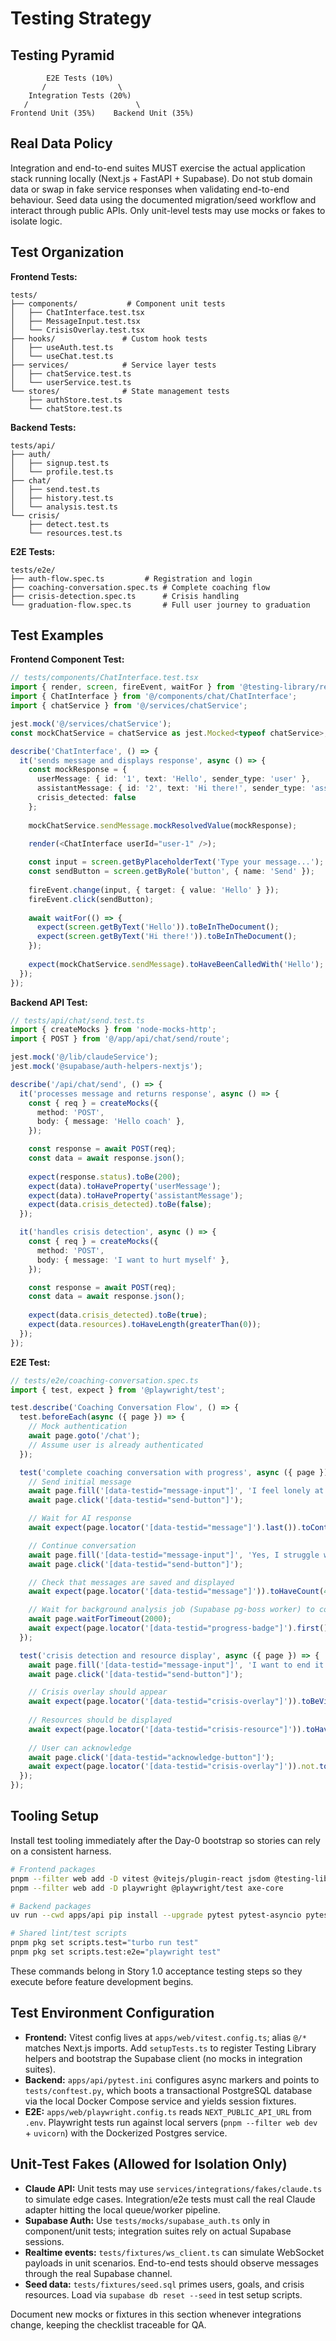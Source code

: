 # Testing Strategy

## Testing Pyramid

```
        E2E Tests (10%)
       /                \
    Integration Tests (20%)
   /                        \
Frontend Unit (35%)    Backend Unit (35%)
```

## Real Data Policy

Integration and end-to-end suites MUST exercise the actual application stack running locally (Next.js + FastAPI + Supabase). Do not stub domain data or swap in fake service responses when validating end-to-end behaviour. Seed data using the documented migration/seed workflow and interact through public APIs. Only unit-level tests may use mocks or fakes to isolate logic.

## Test Organization

**Frontend Tests:**

```
tests/
├── components/           # Component unit tests
│   ├── ChatInterface.test.tsx
│   ├── MessageInput.test.tsx
│   └── CrisisOverlay.test.tsx
├── hooks/               # Custom hook tests
│   ├── useAuth.test.ts
│   └── useChat.test.ts
├── services/            # Service layer tests
│   ├── chatService.test.ts
│   └── userService.test.ts
└── stores/              # State management tests
    ├── authStore.test.ts
    └── chatStore.test.ts
```

**Backend Tests:**

```
tests/api/
├── auth/
│   ├── signup.test.ts
│   └── profile.test.ts
├── chat/
│   ├── send.test.ts
│   ├── history.test.ts
│   └── analysis.test.ts
└── crisis/
    ├── detect.test.ts
    └── resources.test.ts
```

**E2E Tests:**

```
tests/e2e/
├── auth-flow.spec.ts         # Registration and login
├── coaching-conversation.spec.ts # Complete coaching flow
├── crisis-detection.spec.ts      # Crisis handling
└── graduation-flow.spec.ts       # Full user journey to graduation
```

## Test Examples

**Frontend Component Test:**

```typescript
// tests/components/ChatInterface.test.tsx
import { render, screen, fireEvent, waitFor } from '@testing-library/react';
import { ChatInterface } from '@/components/chat/ChatInterface';
import { chatService } from '@/services/chatService';

jest.mock('@/services/chatService');
const mockChatService = chatService as jest.Mocked<typeof chatService>;

describe('ChatInterface', () => {
  it('sends message and displays response', async () => {
    const mockResponse = {
      userMessage: { id: '1', text: 'Hello', sender_type: 'user' },
      assistantMessage: { id: '2', text: 'Hi there!', sender_type: 'assistant' },
      crisis_detected: false
    };
    
    mockChatService.sendMessage.mockResolvedValue(mockResponse);

    render(<ChatInterface userId="user-1" />);
    
    const input = screen.getByPlaceholderText('Type your message...');
    const sendButton = screen.getByRole('button', { name: 'Send' });
    
    fireEvent.change(input, { target: { value: 'Hello' } });
    fireEvent.click(sendButton);
    
    await waitFor(() => {
      expect(screen.getByText('Hello')).toBeInTheDocument();
      expect(screen.getByText('Hi there!')).toBeInTheDocument();
    });
    
    expect(mockChatService.sendMessage).toHaveBeenCalledWith('Hello');
  });
});
```

**Backend API Test:**

```typescript
// tests/api/chat/send.test.ts
import { createMocks } from 'node-mocks-http';
import { POST } from '@/app/api/chat/send/route';

jest.mock('@/lib/claudeService');
jest.mock('@supabase/auth-helpers-nextjs');

describe('/api/chat/send', () => {
  it('processes message and returns response', async () => {
    const { req } = createMocks({
      method: 'POST',
      body: { message: 'Hello coach' },
    });

    const response = await POST(req);
    const data = await response.json();
    
    expect(response.status).toBe(200);
    expect(data).toHaveProperty('userMessage');
    expect(data).toHaveProperty('assistantMessage');
    expect(data.crisis_detected).toBe(false);
  });

  it('handles crisis detection', async () => {
    const { req } = createMocks({
      method: 'POST',
      body: { message: 'I want to hurt myself' },
    });

    const response = await POST(req);
    const data = await response.json();
    
    expect(data.crisis_detected).toBe(true);
    expect(data.resources).toHaveLength(greaterThan(0));
  });
});
```

**E2E Test:**

```typescript
// tests/e2e/coaching-conversation.spec.ts
import { test, expect } from '@playwright/test';

test.describe('Coaching Conversation Flow', () => {
  test.beforeEach(async ({ page }) => {
    // Mock authentication
    await page.goto('/chat');
    // Assume user is already authenticated
  });

  test('complete coaching conversation with progress', async ({ page }) => {
    // Send initial message
    await page.fill('[data-testid="message-input"]', 'I feel lonely at college');
    await page.click('[data-testid="send-button"]');

    // Wait for AI response
    await expect(page.locator('[data-testid="message"]').last()).toContainText('understand');

    // Continue conversation
    await page.fill('[data-testid="message-input"]', 'Yes, I struggle with making friends');
    await page.click('[data-testid="send-button"]');

    // Check that messages are saved and displayed
    await expect(page.locator('[data-testid="message"]')).toHaveCount(4); // 2 user + 2 assistant

    // Wait for background analysis job (Supabase pg-boss worker) to complete
    await page.waitForTimeout(2000);
    await expect(page.locator('[data-testid="progress-badge"]').first()).toBeVisible();
  });

  test('crisis detection and resource display', async ({ page }) => {
    await page.fill('[data-testid="message-input"]', 'I want to end it all');
    await page.click('[data-testid="send-button"]');

    // Crisis overlay should appear
    await expect(page.locator('[data-testid="crisis-overlay"]')).toBeVisible();
    
    // Resources should be displayed
    await expect(page.locator('[data-testid="crisis-resource"]')).toHaveCount(greaterThan(0));
    
    // User can acknowledge
    await page.click('[data-testid="acknowledge-button"]');
    await expect(page.locator('[data-testid="crisis-overlay"]')).not.toBeVisible();
  });
});
```
## Tooling Setup

Install test tooling immediately after the Day-0 bootstrap so stories can rely on a consistent harness.

```bash
# Frontend packages
pnpm --filter web add -D vitest @vitejs/plugin-react jsdom @testing-library/react @testing-library/user-event
pnpm --filter web add -D playwright @playwright/test axe-core

# Backend packages
uv run --cwd apps/api pip install --upgrade pytest pytest-asyncio pytest-cov httpx respx factory-boy

# Shared lint/test scripts
pnpm pkg set scripts.test="turbo run test"
pnpm pkg set scripts.test:e2e="playwright test"
```

These commands belong in Story 1.0 acceptance testing steps so they execute before feature development begins.

## Test Environment Configuration

- **Frontend:** Vitest config lives at `apps/web/vitest.config.ts`; alias `@/*` matches Next.js imports. Add `setupTests.ts` to register Testing Library helpers and bootstrap the Supabase client (no mocks in integration suites).
- **Backend:** `apps/api/pytest.ini` configures async markers and points to `tests/conftest.py`, which boots a transactional PostgreSQL database via the local Docker Compose service and yields session fixtures.
- **E2E:** `apps/web/playwright.config.ts` reads `NEXT_PUBLIC_API_URL` from `.env`. Playwright tests run against local servers (`pnpm --filter web dev` + `uvicorn`) with the Dockerized Postgres service.

## Unit-Test Fakes (Allowed for Isolation Only)

- **Claude API:** Unit tests may use `services/integrations/fakes/claude.ts` to simulate edge cases. Integration/e2e tests must call the real Claude adapter hitting the local queue/worker pipeline.
- **Supabase Auth:** Use `tests/mocks/supabase_auth.ts` only in component/unit tests; integration suites rely on actual Supabase sessions.
- **Realtime events:** `tests/fixtures/ws_client.ts` can simulate WebSocket payloads in unit scenarios. End-to-end tests should observe messages through the real Supabase channel.
- **Seed data:** `tests/fixtures/seed.sql` primes users, goals, and crisis resources. Load via `supabase db reset --seed` in test setup scripts.

Document new mocks or fixtures in this section whenever integrations change, keeping the checklist traceable for QA.
